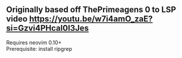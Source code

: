 ## Originally based off ThePrimeagens 0 to LSP video https://youtu.be/w7i4amO_zaE?si=Gzvi4PHcal0I3Jes
Requires neovim 0.10+ \
Prerequisite: install ripgrep


